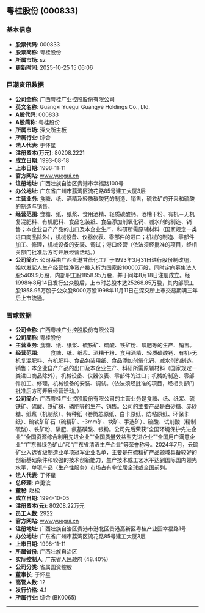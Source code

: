 ## 粤桂股份 (000833)

### 基本信息

- **股票代码**: 000833
- **股票简称**: 粤桂股份
- **所属市场**: sz
- **更新时间**: 2025-10-25 15:06:06

### 巨潮资讯数据

- **公司全称**: 广西粤桂广业控股股份有限公司
- **英文名称**: Guangxi Yuegui Guangye Holdings Co., Ltd.
- **A股代码**: 000833
- **A股简称**: 粤桂股份
- **所属市场**: 深交所主板
- **所属行业**: 综合
- **法人代表**: 于怀星
- **注册资本(万元)**: 80208.2221
- **成立日期**: 1993-08-18
- **上市日期**: 1998-11-11
- **官方网站**: www.yuegui.cn
- **注册地址**: 广西壮族自治区贵港市幸福路100号
- **办公地址**: 广东省广州市荔湾区流花路85号建工大厦3层
- **主营业务**: 食糖、纸、酒精及轻质碳酸钙的制造、销售，硫铁矿的开采和硫酸的制造与销售。
- **经营范围**: 食糖、纸、纸浆、食用酒精、轻质碳酸钙、酒糟干粉、有机－无机复混肥料、有机肥料、食品包装纸、食品添加剂氧化钙、减水剂的制造、销售；本企业自产产品的出口及本企业生产、科研所需原辅材料（国家规定一类进口商品除外），机械设备、仪器仪表、零部件的进口；机械的制造、零部件加工、修理，机械设备的安装、调试；港口经营（依法须经批准的项目，经相关部门批准后方可开展经营活动。）
- **公司简介**: 公司系由广西贵港甘蔗化工厂于1993年3月31日进行股份制改组，始以发起人生产经营性净资产投入折为国家股10000万股，同时定向募集法人股5409.9万股，内部职工股1858.95万股，并于同年8月18日注册成立。经1998年8月14日发行公众股后，上市时总股本达25268.85万股，其内部职工股1858.95万股于公众股8000万股1998年11月11日在深交所上市交易期满三年后上市流通。

### 雪球数据

- **公司全称**: 广西粤桂广业控股股份有限公司
- **公司简称**: 粤桂股份
- **主营业务**: 食糖、纸、纸浆、硫铁矿、硫酸、铁矿粉、磷肥等的生产、销售。
- **经营范围**: 　　食糖、纸、纸浆、酒糟干粉、食用酒精、轻质碳酸钙、有机-无机复混肥料、有机肥料、食品包装用纸、食品添加剂氧化钙、减水剂的制造、销售；本企业自产产品的出口及本企业生产、科研所需原辅材料（国家规定一类进口商品除外），机械设备、仪器仪表、零部件的进口；机械的制造、零部件加工、修理，机械设备的安装、调试。（依法须经批准的项目，经相关部门批准后方可开展经营活动。）
- **公司简介**: 广西粤桂广业控股股份有限公司的主营业务是食糖、纸、纸浆、硫铁矿、硫酸、铁矿粉、磷肥等的生产、销售。公司的主要产品是白砂糖、赤砂糖、纸浆（机制浆）、特种纸（卷筒芯原纸、白卡原纸、防粘原纸、环保卡纸）、硫铁矿矿石（硫精矿、-3mm矿、块矿、手选矿）、硫酸、试剂酸（精制硫酸）、铁矿粉、磷肥、氨基磺酸、银粉。公司先后荣获“全国环境保护先进企业”“全国资源综合利用先进企业”“全国质量效益型先进企业”“全国用户满意企业”“广东省绿色矿山”和“广东省清洁生产企业”等荣誉称号。2024年7月，云硫矿业入选省级制造业单项冠军企业名单，主要是在硫精矿产品领域具备较好的创新基础条件和较强的技术创新能力，生产技术或工艺水平达到国际国内领先水平，单项产品（生产性服务）市场占有率位居全球或全国前列。
- **法人代表**: 于怀星
- **总经理**: 卢勇滨
- **董秘**: 赵松
- **成立日期**: 1994-10-05
- **注册资本(元)**: 80208.22万元
- **员工人数**: 2922
- **官方网站**: www.yuegui.cn
- **注册地址**: 广西壮族自治区贵港市港北区贵港高新区粤桂产业园幸福路1号
- **办公地址**: 广东省广州市荔湾区流花路85号建工大厦3层
- **上市日期**: 1998-11-11
- **所属省份**: 广西壮族自治区
- **实际控制人**: 广东省人民政府 (48.40%)
- **公司分类**: 省属国资控股
- **董事长**: 于怀星
- **高管人数**: 12
- **发行价格**: 4.1
- **所属行业**: 综合 (BK0065)

---